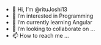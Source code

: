 - 👋 Hi, I’m @rituJoshi13
- 👀 I’m interested in Programming
- 🌱 I’m currently learning Angular
- 💞️ I’m looking to collaborate on ...
- 📫 How to reach me ...

<!---
rituJoshi13/rituJoshi13 is a ✨ special ✨ repository because its `README.md` (this file) appears on your GitHub profile.
You can click the Preview link to take a look at your changes.
--->
